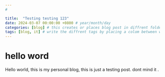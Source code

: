 ```yaml
---
# 

title:  "Testing testing 123"
date: 2024-03-07 00:00:00 +0800 # year/month/day
categories: [blog] # this creates or places blog post in diffrent folders
tags: [blog, it] # write the diffrent tags by placing a colom between words.
---
```


# hello word  

Hello world, this is my personal blog, this is just a testing post. dont mind it . 
